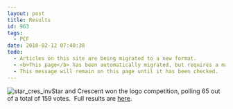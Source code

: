 ```yaml
---
layout: post
title: Results
id: 963
tags:
  - PCF
date: 2010-02-12 07:40:38
todo:
  - Articles on this site are being migrated to a new format.
  - <b>This page</b> has been automatically migrated, but requires a manual check-&amp;-tune to ensure the format and links all work as expected.
  - This message will remain on this page until it has been checked.
---
```


![](http://www.pompeybug.co.uk/wp-content/uploads/2010/01/star_cres_inv.png "star_cres_inv")Star and Crescent won the logo competition, polling 65 out of a total of 159 votes.  Full results are [here](http://www.pompeybug.co.uk/logos/vote-for-a-logo/).